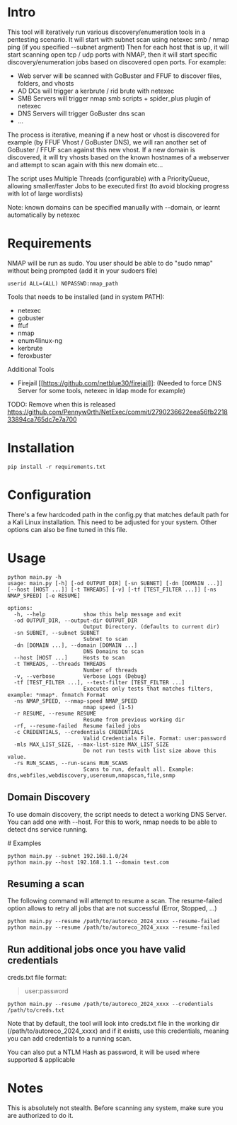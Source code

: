 # Intro
This tool will iteratively run various discovery/enumeration tools in a pentesting scenario.
It will start with subnet scan using netexec smb / nmap ping (if you specified --subnet argment)
Then for each host that is up, it will start scanning open tcp / udp ports with NMAP, then it will start specific discovery/enumeration jobs based on discovered open ports.
For example:
- Web server will be scanned with GoBuster and FFUF to discover files, folders, and vhosts
- AD DCs will trigger a kerbrute / rid brute with netexec
- SMB Servers will trigger nmap smb scripts + spider_plus plugin of netexec
- DNS Servers will trigger GoBuster dns scan
- ...

The process is iterative, meaning if a new host or vhost is discovered for example (by FFUF Vhost / GoBuster DNS), we will ran another set of GoBuster / FFUF scan against this new vhost.
If a new domain is discovered, it will try vhosts based on the known hostnames of a webserver and attempt to scan again with this new domain
etc...

The script uses Multiple Threads (configurable) with a PriorityQueue, allowing smaller/faster Jobs to be executed first (to avoid blocking progress with lot of large wordlists)

Note: known domains can be specified manually with --domain, or learnt automatically by netexec

# Requirements
NMAP will be run as sudo. You user should be able to do "sudo nmap" without being prompted (add it in your sudoers file)
```
userid ALL=(ALL) NOPASSWD:nmap_path
```

Tools that needs to be installed (and in system PATH):
- netexec
- gobuster
- ffuf
- nmap
- enum4linux-ng
- kerbrute
- feroxbuster

Additional Tools
 
- Firejail [[https://github.com/netblue30/firejail]]: (Needed to force DNS Server for some tools, netexec in ldap mode for example)

TODO: Remove when this is released https://github.com/Pennyw0rth/NetExec/commit/2790236622eea56fb221833894ca765dc7e7a700

# Installation
```
pip install -r requirements.txt
```

# Configuration

There's a few hardcoded path in the config.py that matches default path for a Kali Linux installation. This need to be adjusted for your system.
Other options can also be fine tuned in this file.

# Usage

```
python main.py -h
usage: main.py [-h] [-od OUTPUT_DIR] [-sn SUBNET] [-dn [DOMAIN ...]] [--host [HOST ...]] [-t THREADS] [-v] [-tf [TEST_FILTER ...]] [-ns NMAP_SPEED] [-e RESUME]

options:
  -h, --help            show this help message and exit
  -od OUTPUT_DIR, --output-dir OUTPUT_DIR
                        Output Directory. (defaults to current dir)
  -sn SUBNET, --subnet SUBNET
                        Subnet to scan
  -dn [DOMAIN ...], --domain [DOMAIN ...]
                        DNS Domains to scan
  --host [HOST ...]     Hosts to scan
  -t THREADS, --threads THREADS
                        Number of threads
  -v, --verbose         Verbose Logs (Debug)
  -tf [TEST_FILTER ...], --test-filter [TEST_FILTER ...]
                        Executes only tests that matches filters, example: *nmap*. fnmatch Format
  -ns NMAP_SPEED, --nmap-speed NMAP_SPEED
                        nmap speed (1-5)
  -r RESUME, --resume RESUME
                        Resume from previous working dir
  -rf, --resume-failed  Resume failed jobs
  -c CREDENTIALS, --credentials CREDENTIALS
                        Valid Credentials File. Format: user:password
  -mls MAX_LIST_SIZE, --max-list-size MAX_LIST_SIZE
                        Do not run tests with list size above this value. 
  -rs RUN_SCANS, --run-scans RUN_SCANS
                        Scans to run, default all. Example: dns,webfiles,webdiscovery,userenum,nmapscan,file,snmp                         
```

## Domain Discovery
To use domain discovery, the script needs to detect a working DNS Server. You can add one with --host. For this to work, nmap needs to be able to detect dns service running.

# Examples
```
python main.py --subnet 192.168.1.0/24
python main.py --host 192.168.1.1 --domain test.com
```

## Resuming a scan
The following command will attempt to resume a scan. The resume-failed option allows to retry all jobs that are not successful (Error, Stopped, ...)
```
python main.py --resume /path/to/autoreco_2024_xxxx --resume-failed
python main.py --resume /path/to/autoreco_2024_xxxx --resume-failed
```

## Run additional jobs once you have valid credentials
creds.txt file format:
>user:password
```
python main.py --resume /path/to/autoreco_2024_xxxx --credentials /path/to/creds.txt
```

Note that by default, the tool will look into creds.txt file in the working dir (/path/to/autoreco_2024_xxxx) and if it exists, use this credentials, meaning you can add credentials to a running scan.

You can also put a NTLM Hash as password, it will be used where supported & applicable

# Notes
This is absolutely not stealth. Before scanning any system, make sure you are authorized to do it.